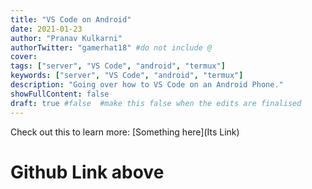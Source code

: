 ```yaml
---
title: "VS Code on Android"
date: 2021-01-23
author: "Pranav Kulkarni"
authorTwitter: "gamerhat18" #do not include @
cover: 
tags: ["server", "VS Code", "android", "termux"]
keywords: ["server", "VS Code", "android", "termux"]
description: "Going over how to VS Code on an Android Phone."
showFullContent: false
draft: true #false  #make this false when the edits are finalised
---
```


Check out this to learn more: [Something here](Its Link) 
# Github Link above
